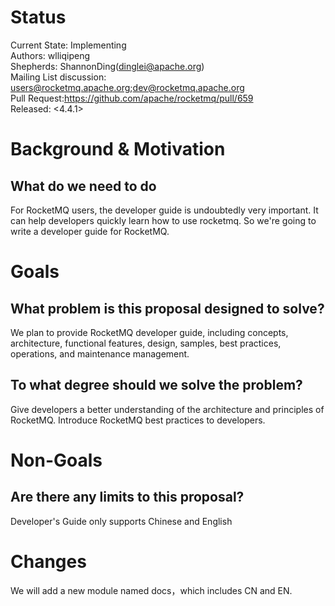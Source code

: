 # Status
Current State: Implementing   
Authors: wlliqipeng   
Shepherds: ShannonDing(dinglei@apache.org)     
Mailing List discussion: users@rocketmq.apache.org;dev@rocketmq.apache.org   
Pull Request:https://github.com/apache/rocketmq/pull/659   
Released: <4.4.1>  

# Background & Motivation
## What do we need to do
For RocketMQ users, the developer guide is undoubtedly very important. It can help developers quickly learn how to use rocketmq. So we're going to write a developer guide for RocketMQ.

# Goals
## What problem is this proposal designed to solve?
We plan to provide RocketMQ developer guide, including concepts, architecture, functional features, design, samples, best practices, operations, and maintenance management.
## To what degree should we solve the problem?
Give developers a better understanding of the architecture and principles of RocketMQ.
Introduce RocketMQ best practices to developers.

# Non-Goals
## Are there any limits to this proposal?
Developer's Guide only supports Chinese and English

# Changes
We will add a new module named docs，which includes CN and EN.

